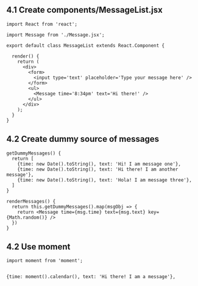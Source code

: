 
4.1 Create components/MessageList.jsx
--------------------------
```
import React from 'react';

import Message from './Message.jsx';

export default class MessageList extends React.Component {

  render() {
    return (
      <div>
        <form>
          <input type='text' placeholder='Type your message here' />
        </form>
        <ul>
          <Message time='8:34pm' text='Hi there!' />
        </ul>
      </div>
    );
  }
}
```

4.2 Create dummy source of messages
-------------------------------------
```
getDummyMessages() {
  return [
    {time: new Date().toString(), text: 'Hi! I am message one'},
    {time: new Date().toString(), text: 'Hi there! I am another message'},
    {time: new Date().toString(), text: 'Hola! I am message three'},
  ]
}

renderMessages() {
  return this.getDummyMessages().map(msgObj => {
    return <Message time={msg.time} text={msg.text} key={Math.random()} />
  })
}
```

4.2 Use moment
-------------------------------------
```
import moment from 'moment';


{time: moment().calendar(), text: 'Hi there! I am a message'},
```
